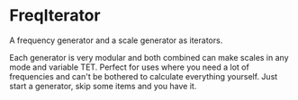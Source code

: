 # FreqIterator
A frequency generator and a scale generator as iterators.

Each generator is very modular and both combined can make scales in any mode and variable TET. Perfect for uses where you need a lot of frequencies and can't be bothered to calculate everything yourself. Just start a generator, skip some items and you have it.